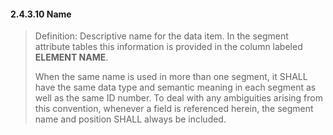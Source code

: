 #### 2.4.3.10 Name 

> Definition: Descriptive name for the data item. In the segment attribute tables this information is provided in the column labeled **ELEMENT NAME**.
>
> When the same name is used in more than one segment, it SHALL have the same data type and semantic meaning in each segment as well as the same ID number. To deal with any ambiguities arising from this convention, whenever a field is referenced herein, the segment name and position SHALL always be included.
